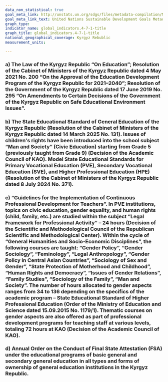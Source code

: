 ```yaml
---
data_non_statistical: true
goal_meta_link: http://unstats.un.org/sdgs/files/metadata-compilation/Metadata-Goal-4.pdf
goal_meta_link_text: United Nations Sustainable Development Goals Metadata (pdf 210kB)
graph_type: 
indicator_name: global_indicators.4-7-1-title
graph_title: global_indicators.4-7-1-title
national_geographical_coverage: Kyrgyz Rebublic
measurement_units: 

---
```

### a) The Law of the Kyrgyz Republic “On Education”; Resolution of the Cabinet of Ministers of the Kyrgyz Republic dated 4 May 2021 No. 200 “On the Approval of the Education Development Program of the Kyrgyz Republic for 2021–2040”; Resolution of the Government of the Kyrgyz Republic dated 17 June 2019 No. 295 “On Amendments to Certain Decisions of the Government of the Kyrgyz Republic on Safe Educational Environment Issues”.

### b) The State Educational Standard of General Education of the Kyrgyz Republic (Resolution of the Cabinet of Ministers of the Kyrgyz Republic dated 14 March 2025 No. 131). Issues of children's rights have been introduced into the school subject “Man and Society” (Civic Education) starting from Grade 5 (previously taught from Grade 9) (Decision of the Academic Council of KAO). Model State Educational Standards for Primary Vocational Education (PVE), Secondary Vocational Education (SVE), and Higher Professional Education (HPE) (Resolution of the Cabinet of Ministers of the Kyrgyz Republic dated 8 July 2024 No. 371).

### c) “Guidelines for the Implementation of Continuous Professional Development for Teachers”. In PVE institutions, topics on civic education, gender equality, and human rights (child, family, etc.) are studied within the subject “Legal Framework for Professional Activity” – 24 hours (Decision of the Scientific and Methodological Council of the Republican Scientific and Methodological Center). Within the cycle of “General Humanities and Socio-Economic Disciplines”, the following courses are taught: “Gender Policy”, “Gender Sociology”, “Feminology”, “Legal Anthropology”, “Gender Policy in Central Asian Countries”, “Sociology of Sex and Gender”, “State Protection of Motherhood and Childhood”, “Human Rights and Democracy”, “Issues of Gender Relations”, “Family Studies”, “Sociology of the Family”, “Man and Society”. The number of hours allocated to gender aspects ranges from 34 to 136 depending on the specifics of the academic program – State Educational Standard of Higher Professional Education (Order of the Ministry of Education and Science dated 15.09.2015 No. 1179/1). Thematic courses on gender aspects are also offered as part of professional development programs for teaching staff at various levels, totaling 72 hours at KAO (Decision of the Academic Council of KAO).

### d) Annual Order on the Conduct of Final State Attestation (FSA) under the educational programs of basic general and secondary general education in all types and forms of ownership of general education institutions in the Kyrgyz Republic.
